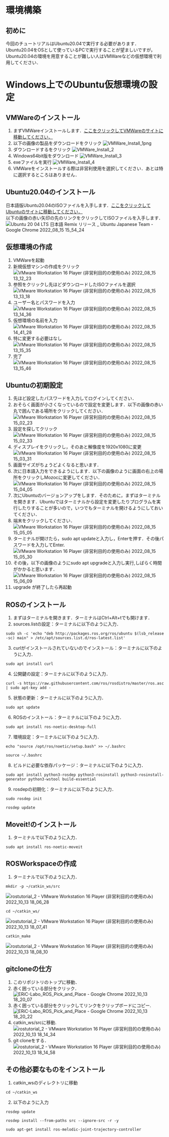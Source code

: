 # 環境構築
## 初めに
今回のチュートリアルはUbuntu20.04で実行する必要があります．<br>
Ubuntu20.04をOSとして使っているPCで実行することが望ましいですが，Ubuntu20.04の環境を用意することが難しい人はVMWareなどの仮想環境で利用してください．<br>
# Windows上でのUbuntu仮想環境の設定
## VMWareのインストール
1. まずVMWareインストールします．[ここをクリックしてVMWareのサイトに移動してください．](https://customerconnect.vmware.com/jp/downloads/#all_products)<br>
2. 以下の画像の製品をダウンロードをクリック
![VMWare_Install_1png](https://user-images.githubusercontent.com/75206988/184588792-0522b1ea-c657-4a06-b487-6fd301c63eaa.png)<br>
3. ダウンロードするをクリック
![VMWare_Install_2](https://user-images.githubusercontent.com/75206988/184589032-b534d4ca-05ea-48ff-91e3-60b88dd1bb17.png)<br>
4. Windows64bit版をダウンロード
![VMWare_Install_3](https://user-images.githubusercontent.com/75206988/184589357-689d2b94-18d8-4ae2-93fb-8f6fbbf273bc.png)<br>
5. exeファイルを実行
![VMWare_Install_4](https://user-images.githubusercontent.com/75206988/184589454-a0229587-e23a-4c42-afea-8d0aeb00a11a.png)<br>
6. VMWareをインストールする際は非営利使用を選択してください．あとは特に選択するところはありません．
## Ubuntu20.04のインストール
日本語版Ubuntu20.04のISOファイルを入手します．[ここをクリックしてUbuntuのサイトに移動してください．](https://www.ubuntulinux.jp/News/ubuntu2004-ja-remix)<br>
以下の画像の赤い矢印の先のリンクをクリックしてISOファイルを入手します．
![Ubuntu 20 04 LTS 日本語 Remix リリース _ Ubuntu Japanese Team - Google Chrome 2022_08_15 15_54_24](https://user-images.githubusercontent.com/75206988/184589972-c97e0b32-2e38-47f6-8f40-7b1b2d4e4cac.png)<br>
## 仮想環境の作成
1. VMWareを起動
2. 新規仮想マシンの作成をクリック<br>
![VMware Workstation 16 Player (非営利目的の使用のみ) 2022_08_15 13_12_23](https://user-images.githubusercontent.com/75206988/184590409-93d82fc4-7e7a-4680-bbc6-802dd8ac0d71.png)<br>
3. 参照をクリックし先ほどダウンロードしたISOファイルを選択<br>
![VMware Workstation 16 Player (非営利目的の使用のみ) 2022_08_15 13_13_18](https://user-images.githubusercontent.com/75206988/184590521-dfe148d2-2ef9-4995-9c80-1c7c85cde673.png)<br>
4. ユーザー名とパスワードを入力<br>
![VMware Workstation 16 Player (非営利目的の使用のみ) 2022_08_15 13_14_36](https://user-images.githubusercontent.com/75206988/184590571-59936667-e08d-475c-88bc-4a8a05189d26.png)<br>
5. 仮想環境の名前を入力<br>
![VMware Workstation 16 Player (非営利目的の使用のみ) 2022_08_15 14_41_28](https://user-images.githubusercontent.com/75206988/184590667-99a11ea6-29ed-4ba4-98ed-6a370ddcc9ec.png)<br>
6. 特に変更する必要はなし<br>
![VMware Workstation 16 Player (非営利目的の使用のみ) 2022_08_15 13_15_35](https://user-images.githubusercontent.com/75206988/184590743-6eb63ebc-82bd-4083-a498-b78d8af8a0f3.png)<br>
7. 完了<br>
![VMware Workstation 16 Player (非営利目的の使用のみ) 2022_08_15 13_15_46](https://user-images.githubusercontent.com/75206988/184590805-60c72201-d16e-47df-b264-962c661f93a7.png)<br>
## Ubuntuの初期設定
1. 先ほど設定したパスワードを入力してログインしてください．<br>
2. おそらく画面が小さくなっているので設定を変更します．以下の画像の赤い丸で囲んである場所をクリックしてください．<br>
![VMware Workstation 16 Player (非営利目的の使用のみ) 2022_08_15 15_02_23](https://user-images.githubusercontent.com/75206988/184591622-b2e5cec3-0e9d-4a91-888c-fb8a26b9dfac.png)<br>
4. 設定を探してクリック<br>
![VMware Workstation 16 Player (非営利目的の使用のみ) 2022_08_15 15_02_33](https://user-images.githubusercontent.com/75206988/184591779-831c9de0-f8b4-412c-a241-deb4f344806e.png)<br>
5. ディスプレイをクリックし，そのあと解像度を1920x1080に変更<br>
![VMware Workstation 16 Player (非営利目的の使用のみ) 2022_08_15 15_03_31](https://user-images.githubusercontent.com/75206988/184591899-7fc84ad2-4c96-4178-b5ee-91f060d0cd21.png)<br>
6. 画面サイズがちょうどよくなると思います．<br>
7. 次に日本語入力をできるようにします．以下の画像のように画面の右上の場所をクリックしMozocに変更してください．<br>
![VMware Workstation 16 Player (非営利目的の使用のみ) 2022_08_15 15_04_05](https://user-images.githubusercontent.com/75206988/184592272-3203a8b9-5379-45e1-89c7-e67015d9ecd8.png)<br>
8. 次にUbuntuのバージョンアップをします．そのために，まずはターミナルを開きます．Ubuntuではターミナルから設定を変更したりプログラムを実行したりすることが多いので，いつでもターミナルを開けるようにしておいてください．<br>
9. 端末をクリックしてください．<br>
![VMware Workstation 16 Player (非営利目的の使用のみ) 2022_08_15 15_05_05](https://user-images.githubusercontent.com/75206988/184592763-80a05441-07a5-46f7-8aab-58b7894615b5.png)<br>
10. ターミナルが開けたら，sudo apt updateと入力し，Enterを押す．その後パスワードを入力してEnter.<br>
![VMware Workstation 16 Player (非営利目的の使用のみ) 2022_08_15 15_05_30](https://user-images.githubusercontent.com/75206988/184593091-14bbb8e1-19b2-4ee7-bd14-2df12624ebbd.png)<br>
11. その後，以下の画像のようにsudo apt upgradeと入力し実行,しばらく時間がかかると思います．<br> 
![VMware Workstation 16 Player (非営利目的の使用のみ) 2022_08_15 15_06_09](https://user-images.githubusercontent.com/75206988/184593327-216e6cfb-130a-4cdd-a7e4-880cb4805ccb.png)<br>
12. upgrade が終了したら再起動<br>
## ROSのインストール
1. まずはターミナルを開きます．ターミナルはCtrl+Alt+tでも開けます．<br>
2. sources.listの設定：ターミナルに以下のように入力．<br>
~~~
sudo sh -c 'echo "deb http://packages.ros.org/ros/ubuntu $(lsb_release -sc) main" > /etc/apt/sources.list.d/ros-latest.list'
~~~
3. curlがインストールされていないのでインストール：ターミナルに以下のように入力．<br>
~~~
sudo apt install curl
~~~
4. 公開鍵の設定：ターミナルに以下のように入力．<br>
~~~
curl -s https://raw.githubusercontent.com/ros/rosdistro/master/ros.asc | sudo apt-key add -
~~~
5. 状態の更新：ターミナルに以下のように入力．<br>
~~~
sudo apt update
~~~
6. ROSのインストール：ターミナルに以下のように入力．<br>
~~~
sudo apt install ros-noetic-desktop-full
~~~
7. 環境設定：ターミナルに以下のように入力．<br>
~~~
echo "source /opt/ros/noetic/setup.bash" >> ~/.bashrc
~~~
~~~
source ~/.bashrc
~~~
8. ビルドに必要な依存パッケージ：ターミナルに以下のように入力．<br>
~~~
sudo apt install python3-rosdep python3-rosinstall python3-rosinstall-generator python3-wstool build-essential
~~~
9. rosdepの初期化：ターミナルに以下のように入力．<br>
~~~
sudo rosdep init
~~~
~~~
rosdep update
~~~
## Moveit!のインストール
1. ターミナルで以下のように入力． <br>
~~~
sudo apt install ros-noetic-moveit
~~~
## ROSWorkspaceの作成
1. ターミナルで以下のように入力．<br>
~~~
mkdir -p ~/catkin_ws/src
~~~
![rostutorial_2 - VMware Workstation 16 Player (非営利目的の使用のみ) 2022_10_13 18_06_28](https://user-images.githubusercontent.com/75206988/195554150-d7f41e2d-3d8a-4c38-a74b-d907e3e7f9d1.png)
~~~
cd ~/catkin_ws/
~~~
![rostutorial_2 - VMware Workstation 16 Player (非営利目的の使用のみ) 2022_10_13 18_07_41](https://user-images.githubusercontent.com/75206988/195554596-29f1a641-3832-48a1-a68c-6fa12628e9ab.png)
~~~
catkin_make
~~~
![rostutorial_2 - VMware Workstation 16 Player (非営利目的の使用のみ) 2022_10_13 18_08_10](https://user-images.githubusercontent.com/75206988/195554634-5d95462d-1e28-48d5-9775-f543ffa1bf8c.png)
## gitcloneの仕方
1. このリポジトリのトップに移動．<br>
2. 赤く囲っている部分をクリック．<br>
![ERiC-Labo_ROS_Pick_and_Place - Google Chrome 2022_10_13 18_20_07](https://user-images.githubusercontent.com/75206988/195550360-f1457b98-119a-466d-b81d-20768c06251b.png)
3. 赤く囲っている部分をクリックしてリンクをクリップボードにコピー. <br>
![ERiC-Labo_ROS_Pick_and_Place - Google Chrome 2022_10_13 18_20_22](https://user-images.githubusercontent.com/75206988/195550701-41e31820-ea3d-4ede-a161-00c4ec320503.png)
4. catkin_ws/srcに移動.<br>
![rostutorial_2 - VMware Workstation 16 Player (非営利目的の使用のみ) 2022_10_13 18_14_34](https://user-images.githubusercontent.com/75206988/195556351-9171b30f-d0ea-4040-80bf-d4f8f1c7361f.png)
5. git cloneをする． <br>
![rostutorial_2 - VMware Workstation 16 Player (非営利目的の使用のみ) 2022_10_13 18_14_58](https://user-images.githubusercontent.com/75206988/195556377-a823a25c-633f-4a8c-9dc8-88e84e13a960.png)
## その他必要なものをインストール
1. catkin_wsのディレクトリに移動
~~~
cd ~/catkin_ws
~~~
2. 以下のように入力
~~~
rosdep update
~~~
~~~
rosdep install --from-paths src --ignore-src -r -y
~~~
~~~
sudo apt-get install ros-melodic-joint-trajectory-controller
~~~
